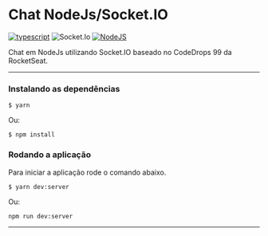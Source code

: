 # Chat NodeJs/Socket.IO

[![typescript](https://img.shields.io/badge/typescript-4.3.5-3178c6?style=flat-square&logo=typescript)](https://www.typescriptlang.org/)
![Socket.Io](https://img.shields.io/badge/SocketIo-3.0.2-yellow)
[![NodeJS](https://img.shields.io/badge/NodeJs-v16.13.1-green)](https://www.prisma.io/)


Chat em NodeJs utilizando Socket.IO baseado no CodeDrops 99 da RocketSeat.

---

### Instalando as dependências

```
$ yarn
```
Ou:
```
$ npm install
```


### **Rodando a aplicação**
Para iniciar a aplicação rode o comando abaixo.
```
$ yarn dev:server
```
Ou:
```
npm run dev:server
```

---
